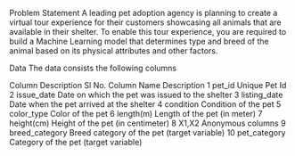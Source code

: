Problem Statement
A leading pet adoption agency is planning to create a virtual tour experience for their customers showcasing all animals that are available in their shelter. To enable this tour experience, you are required to build a Machine Learning model that determines type and breed of the animal based on its physical attributes and other factors.

Data
The data consists the following columns

Column Description
Sl No.	Column Name	Description
1	pet_id	Unique Pet Id
2	issue_date	Date on which the pet was issued to the shelter
3	listing_date	Date when the pet arrived at the shelter
4	condition	Condition of the pet
5	color_type	Color of the pet
6	length(m)	Length of the pet (in meter)
7	height(cm)	Height of the pet (in centimeter)
8	X1,X2	Anonymous columns
9	breed_category	Breed category of the pet (target variable)
10	pet_category	Category of the pet (target variable)
